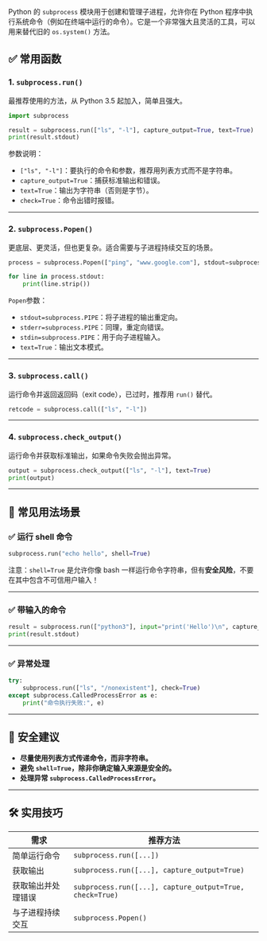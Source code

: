 Python 的 `subprocess` 模块用于创建和管理子进程，允许你在 Python 程序中执行系统命令（例如在终端中运行的命令）。它是一个非常强大且灵活的工具，可以用来替代旧的 `os.system()` 方法。




## ✅ 常用函数

### 1. `subprocess.run()`

最推荐使用的方法，从 Python 3.5 起加入，简单且强大。

```python
import subprocess

result = subprocess.run(["ls", "-l"], capture_output=True, text=True)
print(result.stdout)
```

参数说明：

* `["ls", "-l"]`：要执行的命令和参数，推荐用列表方式而不是字符串。
* `capture_output=True`：捕获标准输出和错误。
* `text=True`：输出为字符串（否则是字节）。
* `check=True`：命令出错时报错。

---

### 2. `subprocess.Popen()`

更底层、更灵活，但也更复杂。适合需要与子进程持续交互的场景。

```python
process = subprocess.Popen(["ping", "www.google.com"], stdout=subprocess.PIPE, stderr=subprocess.PIPE, text=True)

for line in process.stdout:
    print(line.strip())
```

`Popen`参数：

* `stdout=subprocess.PIPE`：将子进程的输出重定向。
* `stderr=subprocess.PIPE`：同理，重定向错误。
* `stdin=subprocess.PIPE`：用于向子进程输入。
* `text=True`：输出文本模式。

---

### 3. `subprocess.call()`

运行命令并返回返回码（exit code），已过时，推荐用 `run()` 替代。

```python
retcode = subprocess.call(["ls", "-l"])
```

---

### 4. `subprocess.check_output()`

运行命令并获取标准输出，如果命令失败会抛出异常。

```python
output = subprocess.check_output(["ls", "-l"], text=True)
print(output)
```

---

## 🧠 常见用法场景

### ✅ 运行 shell 命令

```python
subprocess.run("echo hello", shell=True)
```

注意：`shell=True` 是允许你像 bash 一样运行命令字符串，但有**安全风险**，不要在其中包含不可信用户输入！

---

### ✅ 带输入的命令

```python
result = subprocess.run(["python3"], input="print('Hello')\n", capture_output=True, text=True)
print(result.stdout)
```

---

### ✅ 异常处理

```python
try:
    subprocess.run(["ls", "/nonexistent"], check=True)
except subprocess.CalledProcessError as e:
    print("命令执行失败:", e)
```

---

## 🚨 安全建议

* **尽量使用列表方式传递命令，而非字符串。**
* **避免 `shell=True`，除非你确定输入来源是安全的。**
* **处理异常 `subprocess.CalledProcessError`。**

---

## 🛠 实用技巧

| 需求        | 推荐方法                                                     |
| --------- | -------------------------------------------------------- |
| 简单运行命令    | `subprocess.run([...])`                                  |
| 获取输出      | `subprocess.run([...], capture_output=True)`             |
| 获取输出并处理错误 | `subprocess.run([...], capture_output=True, check=True)` |
| 与子进程持续交互  | `subprocess.Popen()`                                     |

